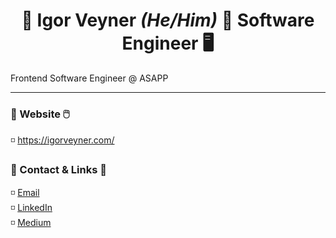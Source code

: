 # <div align="center"> :wave: Igor Veyner <em> (He/Him) </em> :space_invader: Software Engineer :desktop_computer: </div>

Frontend Software Engineer @ ASAPP 

---

### 📕 Website 🖱️
:white_medium_small_square: https://igorveyner.com/


### 💼 Contact & Links	:email: 
:white_medium_small_square: [Email](mailto:igorveyner95@gmail.com)  <br>
:white_medium_small_square: [LinkedIn](https://www.linkedin.com/in/igorveyner/)  <br>
:white_medium_small_square: [Medium](https://igor-veyner.medium.com/)
